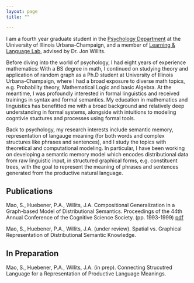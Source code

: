 ```yaml
---
layout: page
title: ""

---
```


I am a fourth year graduate student in the [Psychology Department](https://psychology.illinois.edu/) at the Uiniversity of Illinois Urbana-Champaign, and a member of [Learning & Language Lab](http://learninglanguagelab.org/), advised by Dr. Jon Willits. 

Before diving into the world of psychology, I had eight years of experience mathematics: With a BS degree in math, I continued on studying theory and application of random graph as a Ph.D student at University of Illinois Urbana-Champaign, where I had a broad exposure to diverse math topics, e.g. Probability theory, Mathematical Logic and basic Algebra. At the meantime, I was profoundly interested in formal linguistics and received trainings in syntax and formal semantics. My education in mathematics and linguistics has benefitted me with a broad background and relatively deep understanding in formal systems, alongside with intuitions to modeling cogntivie stuctures and processes using formal tools.

Back to psychology, my research interests include semantic memory, representation of langauge meaning (for both words and complex structures like phrases and sentences), and I study the topics with theoretical and computational modeling. In particular, I have been working on developing a semantic memory model which encodes distributional data from raw linguistic input, in structured graphical forms, e.g. constituent trees, with the goal to represent the meaning of phrases and sentences generated from the productive natural language. 


## Publications

Mao, S., Huebener, P.A., Willits, J.A. Compositional Generalization in a Graph-based Model of Distributional Semantics. Proceedings of the 44th Annual Conference of the Cognitive Science Society. (pp. 1993-1999) [pdf](https://escholarship.org/uc/item/0v7677s9)

Mao, S., Huebener, P.A., Willits, J.A. (under review). Spatial vs. Graphical Representation of Distributional Semantic Knowledge.

## In Preparation
Mao, S., Huebener, P.A., Willits, J.A. (in prep). Connecting Strucutred Language for a Representation of Productive Language Meanings.
